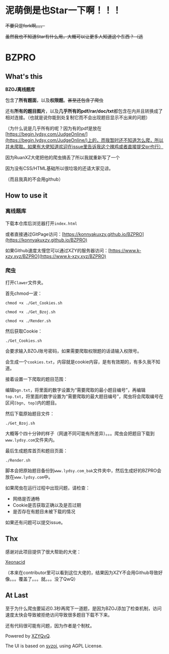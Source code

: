 # 泥萌倒是也Star一下啊！！！

~~不要只是fork啊。。。~~

~~虽然我也不知道Star有什么用，大概可以让更多人知道这个东西？（逃~~

# BZPRO

## What's this

**BZOJ离线题库**

包含了**所有题面**，以及**权限题**。~~甚至还包含了爬虫~~

还有**所有的题目图片**，以及**几乎所有的pdf/rar/doc/txt**都包含在内并且转换成了相对连接。（也就是说你能到处复制它而不会出现题目显示不出来的问题）

（为什么说是几乎所有的呢？因为有的pdf是放在[https://begin.lydsy.com/JudgeOnline/](https://begin.lydsy.com/JudgeOnline/)上的，而我暂时还不知道怎么爬，所以并未爬取。如果有大佬知道欢迎在issue里告诉我这个辣鸡或者直接提交pr也行）

因为RuanXZ大佬把他的爬虫搞丢了所以我就重新写了一个

因为没有CSS/HTML基础所以很垃圾的还请大家见谅。

（而且我真的不会用github）

## How to use it

### 离线题库

下载本仓库后浏览器打开`index.html`

或者直接通过GitPage访问：[https://konnyakuxzy.github.io/BZPRO](https://konnyakuxzy.github.io/BZPRO)

如果Github速度太慢您可以通过XZY的服务器访问：[https://www.k-xzy.xyz/BZPRO](https://www.k-xzy.xyz/BZPRO)

### 爬虫

打开`Clawer`文件夹。

首先chmod一波：

`chmod +x ./Get_Cookies.sh`

`chmod +x ./Get_Bzoj.sh`

`chmod +x ./Render.sh`

然后获取Cookie：

`./Get_Cookies.sh`

会要求输入BZOJ账号密码，如果需要爬取权限题的话请输入权限号。

会生成一个`cookies.txt`，内容就是cookie内容，是有有效期的，有多久我不知道。

接着设置一下爬取的题目范围：

编辑`bgn.txt`，将里面的数字设置为“需要爬取的最小题目编号”，再编辑`top.txt`，将里面的数字设置为“需要爬取的最大题目编号”，爬虫将会爬取编号在区间`[bgn, top]`内的题目。

然后下载原始题目文件：

`./Get_Bzoj.sh`

大概等个四十分钟的样子（网速不同可能有所差异）。。。爬虫会把题目下载到`www.lydsy.com`文件夹内。

最后生成题库首页和题目页面：

`./Render.sh`

脚本会把原始题目备份到`www.lydsy.com_bak`文件夹中，然后生成好的BZPRO会放在`www.lydsy.com`中。

如果爬虫在运行过程中出现问题，请检查：

- 网络是否通畅
- Cookie是否获取正确以及是否过期
- 是否存在有题目未被下载的情况

如果还有问题可以提交issue。

## Thx

感谢对此项目提供了很大帮助的大佬：

[Xeonacid](https://github.com/Xeonacid)

（本来在contributor里可以看到这位大佬的，结果因为XZY不会用Github导致好像。。。覆盖了。。。就。。。没了QwQ）

##  At Last

至于为什么爬虫要延迟0.3秒再爬下一道题，是因为BZOJ添加了检查机制，访问速度太快会导致被拒绝访问导致很多题目下载不下来。

还有代码很可能有问题，因为作者是个制杖。

Powered by [XZYQvQ](http://www.k-xzy.xyz).

The UI is based on [syzoj](https://github.com/syzoj/syzoj/blob/master/LICENSE), using AGPL License.
